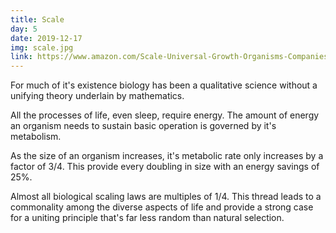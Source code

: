 ```yaml
---
title: Scale
day: 5
date: 2019-12-17
img: scale.jpg
link: https://www.amazon.com/Scale-Universal-Growth-Organisms-Companies-dp-014311090X/dp/014311090X/
---
```


For much of it's existence biology has been a qualitative science
without a unifying theory underlain by mathematics.

All the processes of life, even sleep, require energy. The amount of
energy an organism needs to sustain basic operation is governed by
it's metabolism.

As the size of an organism increases, it's metabolic rate only
increases by a factor of 3/4. This provide every doubling in size with
an energy savings of 25%.

Almost all biological scaling laws are multiples of 1/4. This
thread leads to a commonality among the diverse aspects of life and
provide a strong case for a uniting principle that's far less random
than natural selection.
